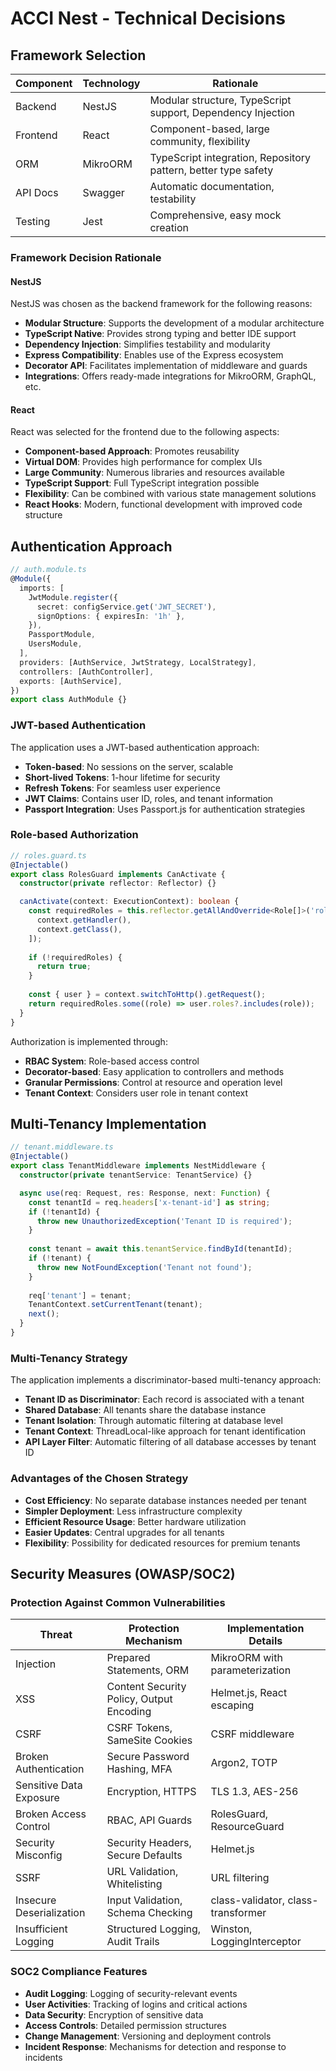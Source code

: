 # ACCI Nest - Technical Decisions

## Framework Selection

| Component | Technology | Rationale |
|------------|-------------|------------|
| Backend    | NestJS      | Modular structure, TypeScript support, Dependency Injection |
| Frontend   | React       | Component-based, large community, flexibility |
| ORM        | MikroORM    | TypeScript integration, Repository pattern, better type safety |
| API Docs   | Swagger     | Automatic documentation, testability |
| Testing    | Jest        | Comprehensive, easy mock creation |

### Framework Decision Rationale

#### NestJS

NestJS was chosen as the backend framework for the following reasons:

- **Modular Structure**: Supports the development of a modular architecture
- **TypeScript Native**: Provides strong typing and better IDE support
- **Dependency Injection**: Simplifies testability and modularity
- **Express Compatibility**: Enables use of the Express ecosystem
- **Decorator API**: Facilitates implementation of middleware and guards
- **Integrations**: Offers ready-made integrations for MikroORM, GraphQL, etc.

#### React

React was selected for the frontend due to the following aspects:

- **Component-based Approach**: Promotes reusability
- **Virtual DOM**: Provides high performance for complex UIs
- **Large Community**: Numerous libraries and resources available
- **TypeScript Support**: Full TypeScript integration possible
- **Flexibility**: Can be combined with various state management solutions
- **React Hooks**: Modern, functional development with improved code structure

## Authentication Approach

```typescript
// auth.module.ts
@Module({
  imports: [
    JwtModule.register({
      secret: configService.get('JWT_SECRET'),
      signOptions: { expiresIn: '1h' },
    }),
    PassportModule,
    UsersModule,
  ],
  providers: [AuthService, JwtStrategy, LocalStrategy],
  controllers: [AuthController],
  exports: [AuthService],
})
export class AuthModule {}
```

### JWT-based Authentication

The application uses a JWT-based authentication approach:

- **Token-based**: No sessions on the server, scalable
- **Short-lived Tokens**: 1-hour lifetime for security
- **Refresh Tokens**: For seamless user experience
- **JWT Claims**: Contains user ID, roles, and tenant information
- **Passport Integration**: Uses Passport.js for authentication strategies

### Role-based Authorization

```typescript
// roles.guard.ts
@Injectable()
export class RolesGuard implements CanActivate {
  constructor(private reflector: Reflector) {}

  canActivate(context: ExecutionContext): boolean {
    const requiredRoles = this.reflector.getAllAndOverride<Role[]>('roles', [
      context.getHandler(),
      context.getClass(),
    ]);
    
    if (!requiredRoles) {
      return true;
    }
    
    const { user } = context.switchToHttp().getRequest();
    return requiredRoles.some((role) => user.roles?.includes(role));
  }
}
```

Authorization is implemented through:

- **RBAC System**: Role-based access control
- **Decorator-based**: Easy application to controllers and methods
- **Granular Permissions**: Control at resource and operation level
- **Tenant Context**: Considers user role in tenant context

## Multi-Tenancy Implementation

```typescript
// tenant.middleware.ts
@Injectable()
export class TenantMiddleware implements NestMiddleware {
  constructor(private tenantService: TenantService) {}

  async use(req: Request, res: Response, next: Function) {
    const tenantId = req.headers['x-tenant-id'] as string;
    if (!tenantId) {
      throw new UnauthorizedException('Tenant ID is required');
    }
    
    const tenant = await this.tenantService.findById(tenantId);
    if (!tenant) {
      throw new NotFoundException('Tenant not found');
    }
    
    req['tenant'] = tenant;
    TenantContext.setCurrentTenant(tenant);
    next();
  }
}
```

### Multi-Tenancy Strategy

The application implements a discriminator-based multi-tenancy approach:

- **Tenant ID as Discriminator**: Each record is associated with a tenant
- **Shared Database**: All tenants share the database instance
- **Tenant Isolation**: Through automatic filtering at database level
- **Tenant Context**: ThreadLocal-like approach for tenant identification
- **API Layer Filter**: Automatic filtering of all database accesses by tenant ID

### Advantages of the Chosen Strategy

- **Cost Efficiency**: No separate database instances needed per tenant
- **Simpler Deployment**: Less infrastructure complexity
- **Efficient Resource Usage**: Better hardware utilization
- **Easier Updates**: Central upgrades for all tenants
- **Flexibility**: Possibility for dedicated resources for premium tenants

## Security Measures (OWASP/SOC2)

### Protection Against Common Vulnerabilities

| Threat | Protection Mechanism | Implementation Details |
|-----------|-------------------|-------------------------|
| Injection | Prepared Statements, ORM | MikroORM with parameterization |
| XSS | Content Security Policy, Output Encoding | Helmet.js, React escaping |
| CSRF | CSRF Tokens, SameSite Cookies | CSRF middleware |
| Broken Authentication | Secure Password Hashing, MFA | Argon2, TOTP |
| Sensitive Data Exposure | Encryption, HTTPS | TLS 1.3, AES-256 |
| Broken Access Control | RBAC, API Guards | RolesGuard, ResourceGuard |
| Security Misconfig | Security Headers, Secure Defaults | Helmet.js |
| SSRF | URL Validation, Whitelisting | URL filtering |
| Insecure Deserialization | Input Validation, Schema Checking | class-validator, class-transformer |
| Insufficient Logging | Structured Logging, Audit Trails | Winston, LoggingInterceptor |

### SOC2 Compliance Features

- **Audit Logging**: Logging of security-relevant events
- **User Activities**: Tracking of logins and critical actions
- **Data Security**: Encryption of sensitive data
- **Access Controls**: Detailed permission structures
- **Change Management**: Versioning and deployment controls
- **Incident Response**: Mechanisms for detection and response to incidents
